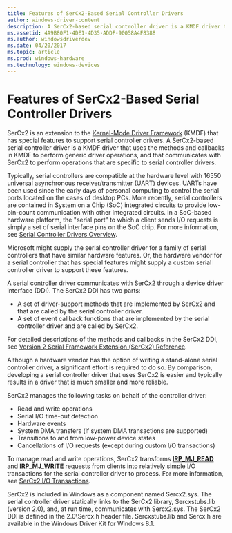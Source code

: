 ```yaml
---
title: Features of SerCx2-Based Serial Controller Drivers
author: windows-driver-content
description: A SerCx2-based serial controller driver is a KMDF driver that uses the methods and callbacks in KMDF to perform generic driver operations, and that communicates with SerCx2 to perform operations that are specific to serial controller drivers.
ms.assetid: 4A9B80F1-4DE1-4D35-ADDF-90058A4F8388
ms.author: windowsdriverdev
ms.date: 04/20/2017
ms.topic: article
ms.prod: windows-hardware
ms.technology: windows-devices
---
```


# Features of SerCx2-Based Serial Controller Drivers


SerCx2 is an extension to the [Kernel-Mode Driver Framework](https://msdn.microsoft.com/library/windows/hardware/ff544296) (KMDF) that has special features to support serial controller drivers. A SerCx2-based serial controller driver is a KMDF driver that uses the methods and callbacks in KMDF to perform generic driver operations, and that communicates with SerCx2 to perform operations that are specific to serial controller drivers.

Typically, serial controllers are compatible at the hardware level with 16550 universal asynchronous receiver/transmitter (UART) devices. UARTs have been used since the early days of personal computing to control the serial ports located on the cases of desktop PCs. More recently, serial controllers are contained in System on a Chip (SoC) integrated circuits to provide low-pin-count communication with other integrated circuits. In a SoC-based hardware platform, the "serial port" to which a client sends I/O requests is simply a set of serial interface pins on the SoC chip. For more information, see [Serial Controller Drivers Overview](serial-drivers-overview.md).

Microsoft might supply the serial controller driver for a family of serial controllers that have similar hardware features. Or, the hardware vendor for a serial controller that has special features might supply a custom serial controller driver to support these features.

A serial controller driver communicates with SerCx2 through a device driver interface (DDI). The SerCx2 DDI has two parts:

-   A set of driver-support methods that are implemented by SerCx2 and that are called by the serial controller driver.
-   A set of event callback functions that are implemented by the serial controller driver and are called by SerCx2.

For detailed descriptions of the methods and callbacks in the SerCx2 DDI, see [Version 2 Serial Framework Extension (SerCx2) Reference](https://msdn.microsoft.com/library/windows/hardware/dn265349).

Although a hardware vendor has the option of writing a stand-alone serial controller driver, a significant effort is required to do so. By comparison, developing a serial controller driver that uses SerCx2 is easier and typically results in a driver that is much smaller and more reliable.

SerCx2 manages the following tasks on behalf of the controller driver:

-   Read and write operations
-   Serial I/O time-out detection
-   Hardware events
-   System DMA transfers (if system DMA transactions are supported)
-   Transitions to and from low-power device states
-   Cancellations of I/O requests (except during custom I/O transactions)

To manage read and write operations, SerCx2 transforms [**IRP\_MJ\_READ**](https://msdn.microsoft.com/library/windows/hardware/ff546883) and [**IRP\_MJ\_WRITE**](https://msdn.microsoft.com/library/windows/hardware/ff546904) requests from clients into relatively simple I/O transactions for the serial controller driver to process. For more information, see [SerCx2 I/O Transactions](sercx2-i-o-transactions.md).

SerCx2 is included in Windows as a component named Sercx2.sys. The serial controller driver statically links to the SerCx2 library, Sercxstubs.lib (version 2.0), and, at run time, communicates with Sercx2.sys. The SerCx2 DDI is defined in the 2.0\\Sercx.h header file. Sercxstubs.lib and Sercx.h are available in the Windows Driver Kit for Windows 8.1.

 

 





